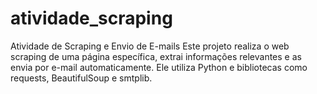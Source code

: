 # atividade_scraping

Atividade de Scraping e Envio de E-mails
Este projeto realiza o web scraping de uma página específica, extrai informações relevantes e as envia por e-mail automaticamente. Ele utiliza Python e bibliotecas como requests, BeautifulSoup e smtplib.
